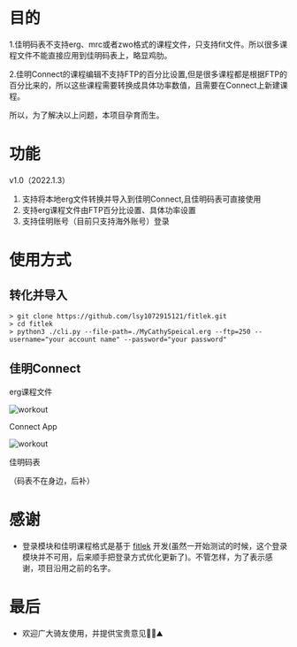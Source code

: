 

# 目的

1.佳明码表不支持erg、mrc或者zwo格式的课程文件，只支持fit文件。所以很多课程文件不能直接应用到佳明码表上，略显鸡肋。

2.佳明Connect的课程编辑不支持FTP的百分比设置,但是很多课程都是根据FTP的百分比来的，所以这些课程需要转换成具体功率数值，且需要在Connect上新建课程。

所以，为了解决以上问题，本项目孕育而生。

# 功能
v1.0（2022.1.3）

1. 支持将本地erg文件转换并导入到佳明Connect,且佳明码表可直接使用
2. 支持erg课程文件由FTP百分比设置、具体功率设置
3. 支持佳明账号（目前只支持海外账号）登录

# 使用方式

## 转化并导入
```
> git clone https://github.com/lsy1072915121/fitlek.git
> cd fitlek
> python3 ./cli.py --file-path=./MyCathySpeical.erg --ftp=250 --username="your account name" --password="your password"
```

## 佳明Connect

erg课程文件

![workout](http://media.liushiyao.top/picgo/20220103011118.png)

Connect App

![workout](http://media.liushiyao.top/picgo/ConnectApp.jpeg)

佳明码表

![]()（码表不在身边，后补）


# 感谢

- 登录模块和佳明课程格式是基于 [fitlek](https://github.com/sesh/fitlek.git) 开发(虽然一开始测试的时候，这个登录模块并不可用，后来顺手把登录方式优化更新了)。不管怎样，为了表示感谢，项目沿用之前的名字。

# 最后

- 欢迎广大骑友使用，并提供宝贵意见🚴🏻⛰